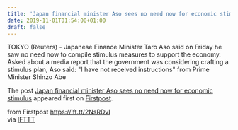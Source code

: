 ```yaml
---
title: 'Japan financial minister Aso sees no need now for economic stimulus'
date: 2019-11-01T01:54:00+01:00
draft: false
---
```


TOKYO (Reuters) - Japanese Finance Minister Taro Aso said on Friday he saw no need now to compile stimulus measures to support the economy. Asked about a media report that the government was considering crafting a stimulus plan, Aso said: "I have not received instructions" from Prime Minister Shinzo Abe

The post [Japan financial minister Aso sees no need now for economic stimulus](http://www.firstpost.com/business/japan-financial-minister-aso-sees-no-need-now-for-economic-stimulus-7583181.html) appeared first on [Firstpost](http://www.firstpost.com).

  
  
from Firstpost https://ift.tt/2NsRDvI  
via [IFTTT](https://ifttt.com/?ref=da&site=blogger)